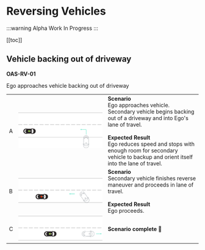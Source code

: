 # Reversing Vehicles

:::warning Alpha
Work In Progress
:::

[[toc]]

## Vehicle backing out of driveway
**OAS-RV-01**

Ego approaches vehicle backing out of driveway

|    |                                    |          |
| -- | ---------------------------------- | -------- |
|  A  | ![Vehicle reversing-A](./images/RV-01-A.png) | **Scenario** <br> Ego approaches vehicle. Secondary vehicle begins backing out of a driveway and into Ego's lane of travel. <br><br> **Expected Result** <br> Ego reduces speed and stops with enough room for secondary vehicle to backup and orient itself into the lane of travel.  |
|  B  | ![Vehicle reversing-B](./images/RV-01-B.png) | **Scenario** <br> Secondary vehicle finishes reverse maneuver and proceeds in lane of travel. <br><br> **Expected Result** <br> Ego proceeds.  |
|  C  | ![Vehicle reversing-C](./images/RV-01-C.png) | **Scenario complete 🎉** |
